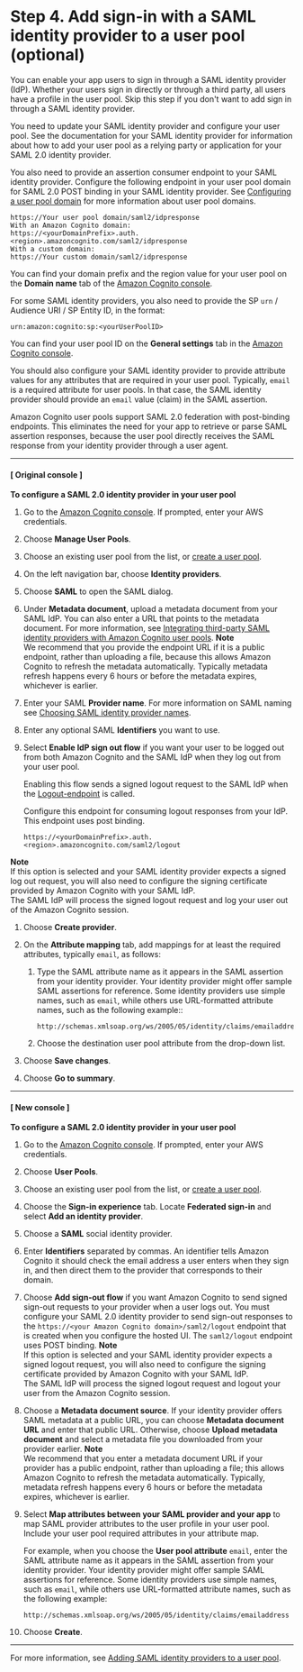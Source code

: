 # Step 4\. Add sign\-in with a SAML identity provider to a user pool \(optional\)<a name="cognito-user-pools-configuring-federation-with-saml-2-0-idp"></a>

You can enable your app users to sign in through a SAML identity provider \(IdP\)\. Whether your users sign in directly or through a third party, all users have a profile in the user pool\. Skip this step if you don't want to add sign in through a SAML identity provider\. 

You need to update your SAML identity provider and configure your user pool\. See the documentation for your SAML identity provider for information about how to add your user pool as a relying party or application for your SAML 2\.0 identity provider\.

You also need to provide an assertion consumer endpoint to your SAML identity provider\. Configure the following endpoint in your user pool domain for SAML 2\.0 POST binding in your SAML identity provider\. See [Configuring a user pool domain](cognito-user-pools-assign-domain.md) for more information about user pool domains\.

```
https://Your user pool domain/saml2/idpresponse
With an Amazon Cognito domain:
https://<yourDomainPrefix>.auth.<region>.amazoncognito.com/saml2/idpresponse
With a custom domain:
https://Your custom domain/saml2/idpresponse
```

You can find your domain prefix and the region value for your user pool on the **Domain name** tab of the [Amazon Cognito console](https://console.aws.amazon.com/cognito/home)\.

For some SAML identity providers, you also need to provide the SP `urn` / Audience URI / SP Entity ID, in the format:

```
urn:amazon:cognito:sp:<yourUserPoolID>
```

You can find your user pool ID on the **General settings** tab in the [Amazon Cognito console](https://console.aws.amazon.com/cognito/home)\.

You should also configure your SAML identity provider to provide attribute values for any attributes that are required in your user pool\. Typically, `email` is a required attribute for user pools\. In that case, the SAML identity provider should provide an `email` value \(claim\) in the SAML assertion\.

Amazon Cognito user pools support SAML 2\.0 federation with post\-binding endpoints\. This eliminates the need for your app to retrieve or parse SAML assertion responses, because the user pool directly receives the SAML response from your identity provider through a user agent\.

------
#### [ Original console ]

**To configure a SAML 2\.0 identity provider in your user pool**

1. Go to the [Amazon Cognito console](https://console.aws.amazon.com/cognito/home)\. If prompted, enter your AWS credentials\.

1. Choose **Manage User Pools**\.

1. Choose an existing user pool from the list, or [create a user pool](https://docs.aws.amazon.com/cognito/latest/developerguide/cognito-user-pool-as-user-directory.html)\.

1. On the left navigation bar, choose **Identity providers**\.

1. Choose **SAML** to open the SAML dialog\.

1. Under **Metadata document**, upload a metadata document from your SAML IdP\. You can also enter a URL that points to the metadata document\. For more information, see [Integrating third\-party SAML identity providers with Amazon Cognito user pools](cognito-user-pools-integrating-3rd-party-saml-providers.md)\.
**Note**  
We recommend that you provide the endpoint URL if it is a public endpoint, rather than uploading a file, because this allows Amazon Cognito to refresh the metadata automatically\. Typically metadata refresh happens every 6 hours or before the metadata expires, whichever is earlier\.

1. Enter your SAML **Provider name**\. For more information on SAML naming see [Choosing SAML identity provider names](cognito-user-pools-managing-saml-idp-naming.md)\.

1. Enter any optional SAML **Identifiers** you want to use\.

1. Select **Enable IdP sign out flow** if you want your user to be logged out from both Amazon Cognito and the SAML IdP when they log out from your user pool\.

   Enabling this flow sends a signed logout request to the SAML IdP when the [Logout\-endpoint](https://docs.aws.amazon.com/cognito/latest/developerguide/logout-endpoint.html) is called\.

   Configure this endpoint for consuming logout responses from your IdP\. This endpoint uses post binding\.

   ```
   https://<yourDomainPrefix>.auth.<region>.amazoncognito.com/saml2/logout
   ```
**Note**  
If this option is selected and your SAML identity provider expects a signed log out request, you will also need to configure the signing certificate provided by Amazon Cognito with your SAML IdP\.   
The SAML IdP will process the signed logout request and log your user out of the Amazon Cognito session\.

1. Choose **Create provider**\.

1. On the **Attribute mapping** tab, add mappings for at least the required attributes, typically `email`, as follows:

   1. Type the SAML attribute name as it appears in the SAML assertion from your identity provider\. Your identity provider might offer sample SAML assertions for reference\. Some identity providers use simple names, such as `email`, while others use URL\-formatted attribute names, such as the following example::

      ```
      http://schemas.xmlsoap.org/ws/2005/05/identity/claims/emailaddress
      ```

   1. Choose the destination user pool attribute from the drop\-down list\.

1. Choose **Save changes**\.

1. Choose **Go to summary**\.

------
#### [ New console ]

**To configure a SAML 2\.0 identity provider in your user pool**

1. Go to the [Amazon Cognito console](https://console.aws.amazon.com/cognito/home)\. If prompted, enter your AWS credentials\.

1. Choose **User Pools**\.

1. Choose an existing user pool from the list, or [create a user pool](https://docs.aws.amazon.com/cognito/latest/developerguide/cognito-user-pool-as-user-directory.html)\.

1. Choose the **Sign\-in experience** tab\. Locate **Federated sign\-in** and select **Add an identity provider**\.

1. Choose a **SAML** social identity provider\.

1. Enter **Identifiers** separated by commas\. An identifier tells Amazon Cognito it should check the email address a user enters when they sign in, and then direct them to the provider that corresponds to their domain\.

1. Choose **Add sign\-out flow** if you want Amazon Cognito to send signed sign\-out requests to your provider when a user logs out\. You must configure your SAML 2\.0 identity provider to send sign\-out responses to the `https://<your Amazon Cognito domain>/saml2/logout` endpoint that is created when you configure the hosted UI\. The `saml2/logout` endpoint uses POST binding\.
**Note**  
If this option is selected and your SAML identity provider expects a signed logout request, you will also need to configure the signing certificate provided by Amazon Cognito with your SAML IdP\.   
The SAML IdP will process the signed logout request and logout your user from the Amazon Cognito session\.

1. Choose a **Metadata document source**\. If your identity provider offers SAML metadata at a public URL, you can choose **Metadata document URL** and enter that public URL\. Otherwise, choose **Upload metadata document** and select a metadata file you downloaded from your provider earlier\.
**Note**  
We recommend that you enter a metadata document URL if your provider has a public endpoint, rather than uploading a file; this allows Amazon Cognito to refresh the metadata automatically\. Typically, metadata refresh happens every 6 hours or before the metadata expires, whichever is earlier\.

1. Select **Map attributes between your SAML provider and your app** to map SAML provider attributes to the user profile in your user pool\. Include your user pool required attributes in your attribute map\. 

   For example, when you choose the **User pool attribute** `email`, enter the SAML attribute name as it appears in the SAML assertion from your identity provider\. Your identity provider might offer sample SAML assertions for reference\. Some identity providers use simple names, such as `email`, while others use URL\-formatted attribute names, such as the following example:

   ```
   http://schemas.xmlsoap.org/ws/2005/05/identity/claims/emailaddress
   ```

1. Choose **Create**\.

------

For more information, see [Adding SAML identity providers to a user pool](cognito-user-pools-saml-idp.md)\.